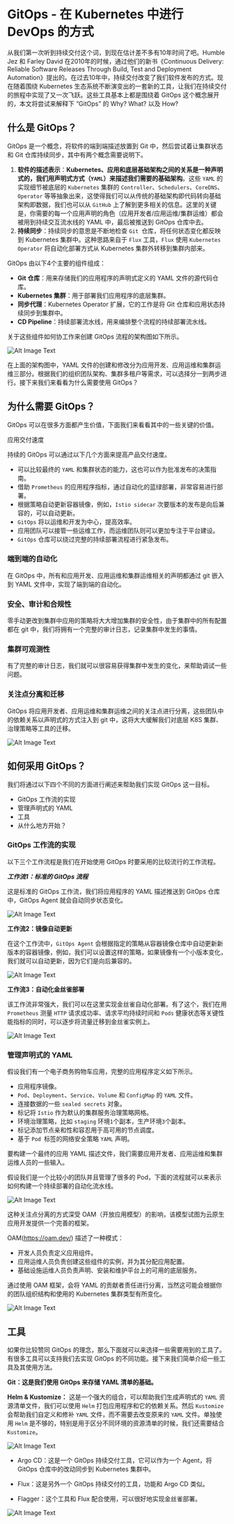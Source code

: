 # GitOps - 在 Kubernetes 中进行 DevOps 的方式

从我们第一次听到持续交付这个词，到现在估计差不多有10年时间了吧。Humble Jez 和 Farley David 在2010年的时候，通过他们的新书《Continuous Delivery: Reliable Software Releases Through Build, Test and Deployment Automation》提出的。在过去10年中，持续交付改变了我们软件发布的方式。现在随着围绕 Kubernetes 生态系统不断演变出的一套新的工具，让我们在持续交付的旅程中实现了又一次飞跃。这些工具基本上都是围绕着 GitOps 这个概念展开的，本文将尝试来解释下 “GitOps” 的 Why? What? 以及 How?


## 什么是 GitOps？


GitOps 是一个概念，将软件的端到端描述放置到 Git 中，然后尝试着让集群状态和 Git 仓库持续同步，其中有两个概念需要说明下。

1. **软件的描述表示**：**Kubernetes、应用和底层基础架构之间的关系是一种声明式的，我们用声明式方式（`YAML`）来描述我们需要的基础架构**。这些 `YAML` 的实现细节被底层的 `Kubernetes` 集群的 `Controller`、`Schedulers`、`CoreDNS`、`Operator` 等等抽象出来，这使得我们可以从传统的基础架构即代码转向基础架构即数据，我们也可以从 `GitHub` 上了解到更多相关的信息。这里的关键是，你需要的每一个应用声明的角色（应用开发者/应用运维/集群运维）都会被用到持续交互流水线的 YAML 中，最后被推送到 GitOps 仓库中去。
2. **持续同步**：持续同步的意思是不断地检查 `Git `仓库，将任何状态变化都反映到 Kubernetes 集群中。这种思路来自于 `Flux` 工具，`Flux` 使用 `Kubernetes Operator` 将自动化部署方式从 Kubernetes 集群外转移到集群内部来。

GitOps 由以下4个主要的组件组成：

* **Git 仓库**：用来存储我们的应用程序的声明式定义的 YAML 文件的源代码仓库。
* **Kubernetes 集群**：用于部署我们应用程序的底层集群。
* **同步代理**：Kubernetes Operator 扩展，它的工作是将 Git 仓库和应用状态持续同步到集群中。
* **CD Pipeline**：持续部署流水线，用来编排整个流程的持续部署流水线。

关于这些组件如何协工作来创建 GitOps 流程的架构图如下所示。

![Alt Image Text](images/14_1.png "body image") 

在上面的架构图中，YAML 文件的创建和修改分为应用开发、应用运维和集群运维三部分。根据我们的组织团队架构、集群多租户等需求，可以选择分一到两步进行。接下来我们来看看为什么需要使用 GitOps？

## 为什么需要 GitOps？

GitOps 可以在很多方面都产生价值，下面我们来看看其中的一些关键的价值。

应用交付速度

持续的 GitOps 可以通过以下几个方面来提高产品交付速度。

* 可以比较最终的 `YAML` 和集群状态的能力，这也可以作为批准发布的决策指南。
* 借助 `Prometheus` 的应用程序指标，通过自动化的蓝绿部署，非常容易进行部署。
* 根据策略自动更新容器镜像，例如，`Istio sidecar` 次要版本的发布是向后兼容的，可以自动更新。
* `GitOps` 将以运维和开发为中心，提高效率。
* 应用团队可以接管一些运维工作，而运维团队则可以更加专注于平台建设。
* `GitOps` 仓库可以绕过完整的持续部署流程进行紧急发布。

### 端到端的自动化

在 GitOps 中，所有和应用开发、应用运维和集群运维相关的声明都通过 git 嵌入到 YAML 文件中，实现了端到端的自动化。

### 安全、审计和合规性

零手动更改到集群中应用的策略将大大增加集群的安全性，由于集群中的所有配置都在 git 中，我们将拥有一个完整的审计日志，记录集群中发生的事情。

### 集群可观测性

有了完整的审计日志，我们就可以很容易获得集群中发生的变化，来帮助调试一些问题。

### 关注点分离和迁移

GitOps 将应用开发者、应用运维和集群运维之间的关注点进行分离，这些团队中的依赖关系以声明式的方式注入到 git 中，这将大大缓解我们对底层 K8S 集群、治理策略等工具的迁移。


![Alt Image Text](images/14_2.png "body image") 


## 如何采用 GitOps？

我们将通过以下四个不同的方面进行阐述来帮助我们实现 GitOps 这一目标。

* GitOps 工作流的实现
* 管理声明式的 YAML
* 工具
* 从什么地方开始？


### GitOps 工作流的实现

以下三个工作流程是我们在开始使用 GitOps 时要采用的比较流行的工作流程。


***工作流1：标准的 GitOps 流程***

这是标准的 GitOps 工作流，我们将应用程序的 YAML 描述推送到 GitOps 仓库中，GitOps Agent 就会自动同步状态变化。

![Alt Image Text](images/14_3.png "body image") 

**工作流2：镜像自动更新**

在这个工作流中，`GitOps Agent` 会根据指定的策略从容器镜像仓库中自动更新新版本的容器镜像，例如，我们可以设置这样的策略，如果镜像有一个小版本变化，我们就可以自动更新，因为它们是向后兼容的。

![Alt Image Text](images/14_4.png "body image") 

**工作流3：自动化金丝雀部署**

该工作流非常强大，我们可以在这里实现金丝雀自动化部署。有了这个，我们在用 `Prometheus` 测量 `HTTP` 请求成功率、请求平均持续时间和 `Pods` 健康状态等关键性能指标的同时，可以逐步将流量迁移到金丝雀实例上。

![Alt Image Text](images/14_5.png "body image") 

### 管理声明式的 YAML

假设我们有一个电子商务购物车应用，完整的应用程序定义如下所示。


* 应用程序镜像。
* `Pod`、`Deployment`、`Service`、`Volume` 和 `ConfigMap` 的 `YAML` 文件。
* 连接数据的一些 `sealed secrets` 对象。
* 标记将 `Istio` 作为默认的集群服务治理策略网格。
* 环境治理策略，比如 `staging` 环境`1`个副本，生产环境`3`个副本。
* 标记添加节点亲和性和容忍用于高可用的节点调度。
* 基于 `Pod `标签的网络安全策略 `YAML` 声明。

要构建一个最终的应用 YAML 描述文件，我们需要应用开发者、应用运维和集群运维人员的一些输入。

假设我们是一个比较小的团队并且管理了很多的 Pod，下面的流程就可以来表示如何构建一个持续部署的自动化流水线。

![Alt Image Text](images/14_6.png "body image") 

这种关注点分离的方式深受 OAM（开放应用模型）的影响，该模型试图为云原生应用开发提供一个完善的框架。


OAM(https://oam.dev/) 描述了一种模式：

* 开发人员负责定义应用组件。
* 应用运维人员负责创建这些组件的实例，并为其分配应用配置。
* 基础设施运维人员负责声明、安装和维护平台上的可用的底层服务。


通过使用 OAM 框架，会将 YAML 的贡献者责任进行分离，当然这可能会根据你的团队组织结构和使用的 Kubernetes 集群类型有所变化。


![Alt Image Text](images/14_7.png "body image") 

## 工具


如果你比较赞同 GitOps 的理念，那么下面就可以来选择一些需要用到的工具了。有很多工具可以支持我们去实现 GitOps 的不同功能。接下来我们简单介绍一些工具及其使用方法。

**Git：这是我们使用 GitOps 来存储 YAML 清单的基础。**

**Helm & Kustomize：** 这是一个强大的组合，可以帮助我们生成声明式的 `YAML` 资源清单文件，我们可以使用 `Helm` 打包应用程序和它的依赖关系。然后 `Kustomize` 会帮助我们自定义和修补 `YAML` 文件，而不需要去改变原来的 `YAML` 文件。单独使用 `Helm` 是不够的，特别是用于区分不同环境的资源清单的时候，我们还需要结合 `Kustomize`。

![Alt Image Text](images/14_8.png "body image")


* Argo CD：这是一个 GitOps 持续交付工具，它可以作为一个 Agent，将 GitOps 仓库中的改动同步到 Kubernetes 集群中。

* Flux：这是另外一个 GitOps 持续交付的工具，功能和 Argo CD 类似。

* Flagger：这个工具和 Flux 配合使用，可以很好地实现金丝雀部署。

![Alt Image Text](images/14_9.png "body image")
